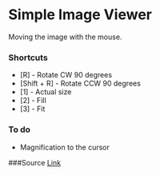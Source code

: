 # Simple Image Viewer
Moving the image with the mouse.

### Shortcuts
* [R] - Rotate CW 90 degrees
* [Shift + R] - Rotate CCW 90 degrees
* [1] - Actual size
* [2] - Fill
* [3] - Fit

### To do
* Magnification to the cursor

###Source
[Link](https://github.com/Doliman100/Simple-Image-Viewer)
